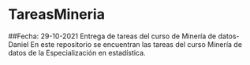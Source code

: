 # TareasMineria
##Fecha: 29-10-2021
Entrega de tareas del curso de Minería de datos- Daniel 
En este repositorio se encuentran las tareas del curso Minería de datos de la Especialización en estadística.
